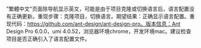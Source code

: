 "繁體中文"页面除导航显示英文，可能是由于项目克隆或切换语言后，语言配置没有正确更新。重现步骤：克隆项目，切换语言。期望结果：正确显示语言配置。重现代码：https://github.com/ant-design/ant-design-pro。版本信息：Ant Design Pro 6.0.0，umi 4.0.52，浏览器环境chrome，开发环境mac。建议检查项目是否正确引入了语言配置文件。
